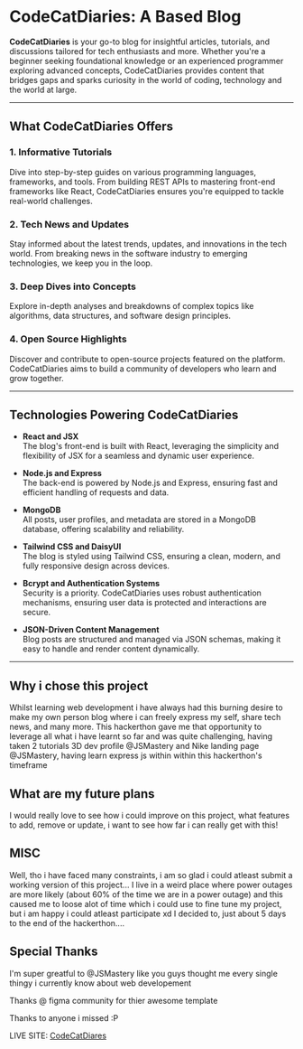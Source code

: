 # CodeCatDiaries: A Based Blog

**CodeCatDiaries** is your go-to blog for insightful articles, tutorials, and discussions tailored for tech enthusiasts and more. Whether you're a beginner seeking foundational knowledge or an experienced programmer exploring advanced concepts, CodeCatDiaries provides content that bridges gaps and sparks curiosity in the world of coding, technology and the world at large.  

---

## What CodeCatDiaries Offers  

### 1. **Informative Tutorials**  
Dive into step-by-step guides on various programming languages, frameworks, and tools. From building REST APIs to mastering front-end frameworks like React, CodeCatDiaries ensures you're equipped to tackle real-world challenges.  

### 2. **Tech News and Updates**  
Stay informed about the latest trends, updates, and innovations in the tech world. From breaking news in the software industry to emerging technologies, we keep you in the loop.  

### 3. **Deep Dives into Concepts**  
Explore in-depth analyses and breakdowns of complex topics like algorithms, data structures, and software design principles.  

### 4. **Open Source Highlights**  
Discover and contribute to open-source projects featured on the platform. CodeCatDiaries aims to build a community of developers who learn and grow together.  

---

## Technologies Powering CodeCatDiaries  

- **React and JSX**  
  The blog's front-end is built with React, leveraging the simplicity and flexibility of JSX for a seamless and dynamic user experience.  

- **Node.js and Express**  
  The back-end is powered by Node.js and Express, ensuring fast and efficient handling of requests and data.  

- **MongoDB**  
  All posts, user profiles, and metadata are stored in a MongoDB database, offering scalability and reliability.  

- **Tailwind CSS and DaisyUI**  
  The blog is styled using Tailwind CSS, ensuring a clean, modern, and fully responsive design across devices.  

- **Bcrypt and Authentication Systems**  
  Security is a priority. CodeCatDiaries uses robust authentication mechanisms, ensuring user data is protected and interactions are secure.  

- **JSON-Driven Content Management**  
  Blog posts are structured and managed via JSON schemas, making it easy to handle and render content dynamically.  

---

## Why i chose this project

Whilst learning web development i have always had this burning desire to make my own person blog where i can freely express my self, share tech news, and many more. This hackerthon gave me that opportunity to leverage all what i have learnt so far and was quite challenging, having taken 2 tutorials 3D dev profile @JSMastery and Nike landing page @JSMastery, having learn express js within within this hackerthon's timeframe


## What are my future plans
I would really love to see how i could improve on this project, what features to add, remove or update, i want to see how far i can really get with this!

## MISC
Well, tho i have faced many constraints, i am so glad i could atleast submit a working version of this project... I live in a weird place where power outages are more likely (about 60% of the time we are in a power outage) and this caused me to loose alot of time which i could use to fine tune my project, but i am happy i could atleast participate xd
I decided to, just about 5 days to the end of the hackerthon....

## Special Thanks
I'm super greatful to @JSMastery like you guys thought me every single thingy i currently know about web developement

Thanks @ figma community for thier awesome template

Thanks to anyone i missed :P

LIVE SITE: [CodeCatDiares](https://codecatblog.vercel.app)
